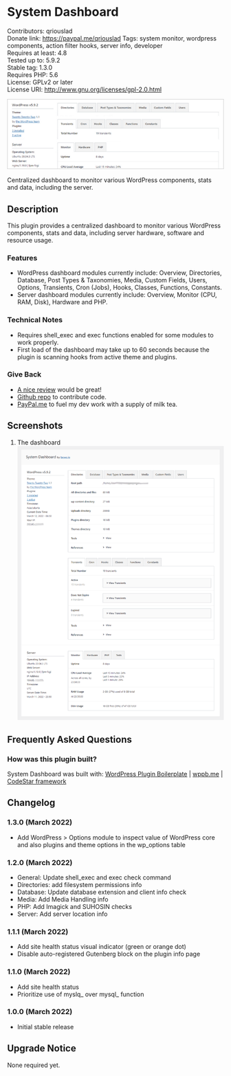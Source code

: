 # System Dashboard

Contributors: qriouslad  
Donate link: https://paypal.me/qriouslad
Tags: system monitor, wordpress components, action filter hooks, server info, developer  
Requires at least: 4.8  
Tested up to: 5.9.2  
Stable tag: 1.3.0  
Requires PHP: 5.6  
License: GPLv2 or later  
License URI: http://www.gnu.org/licenses/gpl-2.0.html

![](.wordpress-org/banner-772x250.png)

Centralized dashboard to monitor various WordPress components, stats and data, including the server.

## Description

This plugin provides a centralized dashboard to monitor various WordPress components, stats and data, including server hardware, software and resource usage. 

### Features

* WordPress dashboard modules currently include: Overview, Directories, Database, Post Types & Taxonomies, Media, Custom Fields, Users, Options, Transients, Cron (Jobs), Hooks, Classes, Functions, Constants.
* Server dashboard modules currently include: Overview, Monitor (CPU, RAM, Disk), Hardware and PHP.

### Technical Notes

* Requires shell_exec and exec functions enabled for some modules to work properly. 
* First load of the dashboard may take up to 60 seconds because the plugin is scanning hooks from active theme and plugins.

### Give Back

* [A nice review](https://wordpress.org/plugins/system-dashboard/#reviews) would be great!
* [Github repo](https://github.com/qriouslad/system-dashboard) to contribute code.
* [PayPal.me](https://paypal.me/qriouslad) to fuel my dev work with a supply of milk tea.

## Screenshots

1. The dashboard
   ![The dashboard](.wordpress-org/screenshot-1.png)

## Frequently Asked Questions

### How was this plugin built?

System Dashboard was built with: [WordPress Plugin Boilerplate](https://github.com/devinvinson/WordPress-Plugin-Boilerplate/) | [wppb.me](https://wppb.me/) | [CodeStar framework](https://github.com/Codestar/codestar-framework)

## Changelog

### 1.3.0 (March 2022)

* Add WordPress > Options module to inspect value of WordPress core and also plugins and theme options in the wp_options table

### 1.2.0 (March 2022)

* General: Update shell_exec and exec check command
* Directories: add filesystem permissions info
* Database: Update database extension and client info check
* Media: Add Media Handling info
* PHP: Add Imagick and SUHOSIN checks
* Server: Add server location info

### 1.1.1 (March 2022)

* Add site health status visual indicator (green or orange dot)
* Disable auto-registered Gutenberg block on the plugin info page

### 1.1.0 (March 2022)

* Add site health status
* Prioritize use of myslq_ over mysql_ function

### 1.0.0 (March 2022)

* Initial stable release

## Upgrade Notice

None required yet.
